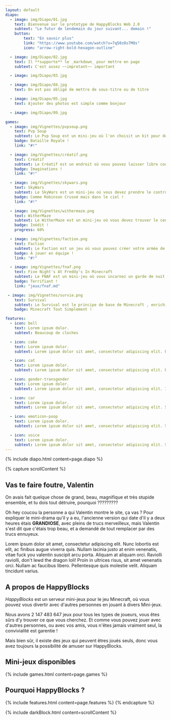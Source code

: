 ```yaml
---
layout: default
diapo:
  - image: img/Diapo/01.jpg
    text: Bienvenue sur le prototype de HappyBlocks Web 2.0
    subtext: "Le futur de lendemain du jour suivant... demain !"
    button:
        text: "En savoir plus"
        link: "https://www.youtube.com/watch?v=7q50z0s7MOs"
        icon: "arrow-right-bold-hexagon-outline"

  - image: img/Diapo/02.jpg
    text: Il **supporte** le _markdown_ pour mettre en page
    subtext: C'est assez ~~improtant~~ important

  - image: img/Diapo/03.jpg

  - image: img/Diapo/04.jpg
    text: On est pas obligé de mettre de sous-titre ou de titre

  - image: img/Diapo/05.jpg
    text: Ajouter des photos est simple comme bonjour

  - image: img/Diapo/09.jpg

games:
  - image: img/Vignettes/pvpsoup.png
    text: Pvp Soup
    subtext: Le Pvp Soup est un mini-jeu où l'on choisit un kit pour devenir le roi de l'arène !
    badge: Bataille Royale !
    link: "#!"

  - image: img/Vignettes/créatif.png
    text: Créatif
    subtext: Le Créatif est un endroit où vous pouvez laisser libre cour à votre imagination et partager vos créations à vos amis !
    badge: Imaginations !
    link: "#!"

  - image: img/Vignettes/skywars.png
    text: SkyWars
    subtext: Le SkyWars est un mini-jeu où vous devez prendre le contrôle des îles aux alentours et être le survivant de cette bataille !
    badge: Comme Robinson Crusoé mais dans le ciel !
    link: "#!"

  - image: img/Vignettes/withermaze.png
    text: WitherMaze
    subtext: Le WitherMaze est un mini-jeu où vous devez trouver le centre du labyrinthe, tuer le Wither et revenir à votre entrée pour déposer l'étoile du Nether !
    badge: Inédit !
    progress: 60%

  - image: img/Vignettes/faction.png
    text: Faction
    subtext: Le Faction est un jeu où vous pouvez créer votre armée de joueurs et conquérir toute la map pour devenir la meilleur Faction !
    badge: À jouer en équipe !
    link: "#!"

  - image: img/Vignettes/fnaf.png
    text: Five Night's At Freddy's In Minecraft
    subtext: Le FNAF est un mini-jeu où vous incarnez un garde de nuit qui doit survivre à des horribles créatures !
    badge: Terrifiant !
    link: "jeux/fnaf.md"

 - image: img/Vignettes/survie.png
    text: Survival
    subtext: Le Survival est le principe de base de Minecraft , enrichissez-vous en exploitant les richesses de la terre !
    badge: Minecraft Tout Simplement !

features:
  - icon: bell
    text: Lorem ipsum dolor.
    subtext: Beaucoup de cloches

  - icon: cake
    text: Lorem ipsum dolor.
    subtext: Lorem ipsum dolor sit amet, consectetur adipiscing elit. Proin ultrices nec dolor eget rhoncus. Duis.

  - icon: cat
    text: Lorem ipsum dolor.
    subtext: Lorem ipsum dolor sit amet, consectetur adipiscing elit. Pellentesque ac metus sit amet leo interdum.

  - icon: gender-transgender
    text: Lorem ipsum dolor.
    subtext: Lorem ipsum dolor sit amet, consectetur adipiscing elit. Integer maximus orci ipsum, a eleifend lectus.

  - icon: car
    text: Lorem ipsum dolor.
    subtext: Lorem ipsum dolor sit amet, consectetur adipiscing elit. Sed tempus magna nec velit luctus, eget.

  - icon: emoticon-poop
    text: Lorem ipsum dolor.
    subtext: Lorem ipsum dolor sit amet, consectetur adipiscing elit. Suspendisse at ornare nisl. Vivamus tempus mi.

  - icon: voice
    text: Lorem ipsum dolor.
    subtext: Lorem ipsum dolor sit amet, consectetur adipiscing elit. Suspendisse turpis lorem, vestibulum ac nisi nec.
---
```


{% include diapo.html content=page.diapo %}

{% capture scrollContent %}
## Vas te faire foutre, Valentin

On avais fait quelque chose de grand, beau, magnifique et très stupide ensemble, et tu dois tout détruire, pourquoi ?????????

Oh hey coucou la personne a qui Valentin montre le site, ça vas ? Pour expliquer le mini-drama qu'il y a eu, l'ancienne version qui date d'il y a deux heures étais **GRANDIOSE**, avec pleins de trucs merveilleux, mais Valentin s'est dit que c'étais trop beau, et a demandé de tout remplacer par des trucs ennuyeux.

Lorem ipsum dolor sit amet, consectetur adipiscing elit. Nunc lobortis est elit, ac finibus augue viverra quis. Nullam lacinia justo at enim venenatis, vitae fuck you valentin suscipit arcu porta. Aliquam at aliquam orci. Raviolli raviolli, don't lewd the dragon loli! Proin in ultrices risus, sit amet venenatis orci. Nullam ac faucibus libero. Pellentesque quis molestie velit. Aliquam tincidunt varius.

## A propos de HappyBlocks

*HappyBlocks* est un serveur mini-jeux pour le jeu Minecraft, où vous pouvez vous divertir avec d'autres personnes en jouant à divers Mini-jeux.

Nous avons 2 147 483 647 jeux pour tous les types de joueurs, vous êtes sûrs d'y trouver ce que vous cherchez.
Et comme vous pouvez jouer avec d'autres personnes, ou avec vos amis, vous n'êtes jamais vraiment seul, la convivialité est garentie !

Mais bien sûr, il existe des jeux qui peuvent êtres joués seuls, donc vous avez toujours la possibilité de amuser sur HappyBlocks.

## Mini-jeux disponibles

{% include games.html content=page.games %}

## Pourquoi HappyBlocks ?

{% include features.html content=page.features %}
{% endcapture %}

{% include darkBlock.html content=scrollContent %}
